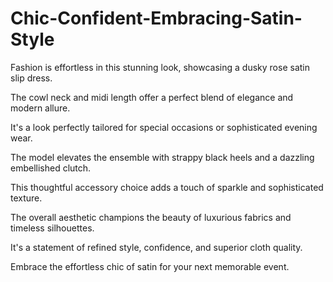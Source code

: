 # Chic-Confident-Embracing-Satin-Style

Fashion is effortless in this stunning look, showcasing a dusky rose satin slip dress.

The cowl neck and midi length offer a perfect blend of elegance and modern allure.

It's a look perfectly tailored for special occasions or sophisticated evening wear.

The model elevates the ensemble with strappy black heels and a dazzling embellished clutch.

This thoughtful accessory choice adds a touch of sparkle and sophisticated texture.

The overall aesthetic champions the beauty of luxurious fabrics and timeless silhouettes.

It's a statement of refined style, confidence, and superior cloth quality.

Embrace the effortless chic of satin for your next memorable event.
